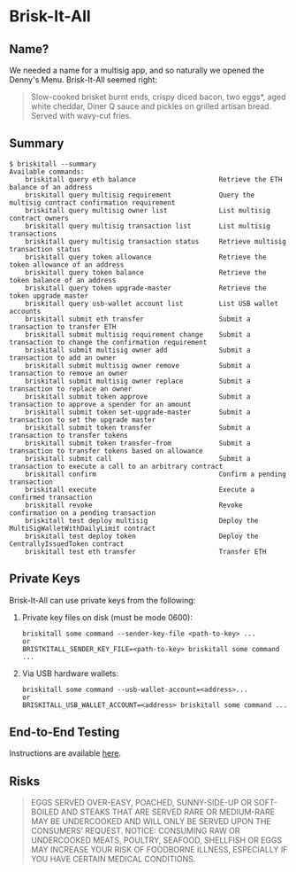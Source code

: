 # Brisk-It-All

## Name?

We needed a name for a multisig app, and so naturally we opened the Denny's Menu. Brisk-It-All seemed right:

> Slow-cooked brisket burnt ends, crispy diced bacon, two eggs*, aged white cheddar, Diner Q sauce and pickles on grilled artisan bread. Served with wavy-cut fries.

## Summary

```
$ briskitall --summary
Available commands:
    briskitall query eth balance                     Retrieve the ETH balance of an address
    briskitall query multisig requirement            Query the multisig contract confirmation requirement
    briskitall query multisig owner list             List multisig contract owners
    briskitall query multisig transaction list       List multisig transactions
    briskitall query multisig transaction status     Retrieve multisig transaction status
    briskitall query token allowance                 Retrieve the token allowance of an address
    briskitall query token balance                   Retrieve the token balance of an address
    briskitall query token upgrade-master            Retrieve the token upgrade master
    briskitall query usb-wallet account list         List USB wallet accounts
    briskitall submit eth transfer                   Submit a transaction to transfer ETH
    briskitall submit multisig requirement change    Submit a transaction to change the confirmation requirement
    briskitall submit multisig owner add             Submit a transaction to add an owner
    briskitall submit multisig owner remove          Submit a transaction to remove an owner
    briskitall submit multisig owner replace         Submit a transaction to replace an owner
    briskitall submit token approve                  Submit a transaction to approve a spender for an amount
    briskitall submit token set-upgrade-master       Submit a transaction to set the upgrade master
    briskitall submit token transfer                 Submit a transaction to transfer tokens
    briskitall submit token transfer-from            Submit a transaction to transfer tokens based on allowance
    briskitall submit call                           Submit a transaction to execute a call to an arbitrary contract
    briskitall confirm                               Confirm a pending transaction
    briskitall execute                               Execute a confirmed transaction
    briskitall revoke                                Revoke confirmation on a pending transaction
    briskitall test deploy multisig                  Deploy the MultiSigWalletWithDailyLimit contract
    briskitall test deploy token                     Deploy the CentrallyIssuedToken contract
    briskitall test eth transfer                     Transfer ETH
```

## Private Keys

Brisk-It-All can use private keys from the following:

1. Private key files on disk (must be mode 0600):
    ```
    briskitall some command --sender-key-file <path-to-key> ...
    or
    BRISTKITALL_SENDER_KEY_FILE=<path-to-key> briskitall some command ...
    ```

2. Via USB hardware wallets:
    ```
    briskitall some command --usb-wallet-account=<address>...
    or
    BRISKITALL_USB_WALLET_ACCOUNT=<address> briskitall some command ...
    ```

## End-to-End Testing

Instructions are available [here](./test/e2e).

## Risks

> EGGS SERVED OVER-EASY, POACHED, SUNNY-SIDE-UP OR SOFT-BOILED AND STEAKS THAT ARE SERVED RARE OR MEDIUM-RARE MAY BE UNDERCOOKED AND WILL ONLY BE SERVED UPON THE CONSUMERS’ REQUEST. NOTICE: CONSUMING RAW OR UNDERCOOKED MEATS, POULTRY, SEAFOOD, SHELLFISH OR EGGS MAY INCREASE YOUR RISK OF FOODBORNE ILLNESS, ESPECIALLY IF YOU HAVE CERTAIN MEDICAL CONDITIONS.
